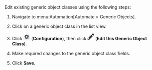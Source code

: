Edit existing generic object classes using the following steps:

1.  Navigate to menu:Automation\[Automate \> Generic Objects\].

2.  Click on a generic object class in the list view.

3.  Click ![Configuration](/images/1847.png) (**Configuration**), then
    click ![Edit this Generic Object Class](/images/1851.png) (**Edit
    this Generic Object Class**).

4.  Make required changes to the generic object class fields.

5.  Click **Save**.
